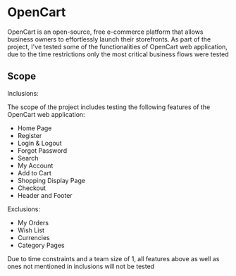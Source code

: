 # OpenCart
OpenCart is an open-source, free e-commerce platform that allows business owners to effortlessly launch their storefronts.
As part of the project, I've tested some of the functionalities of OpenCart web application, due to the time restrictions only the most critical business flows were tested

## Scope
Inclusions:

The scope of the project includes testing the following features of the OpenCart web application:

* Home Page
* Register
* Login & Logout
* Forgot Password
* Search
* My Account
* Add to Cart
* Shopping Display Page
* Checkout
* Header and Footer

Exclusions:
* My Orders
* Wish List
* Currencies
* Category Pages

Due to time constraints and a team size of 1, all features above as well as ones not mentioned in inclusions will not be tested


